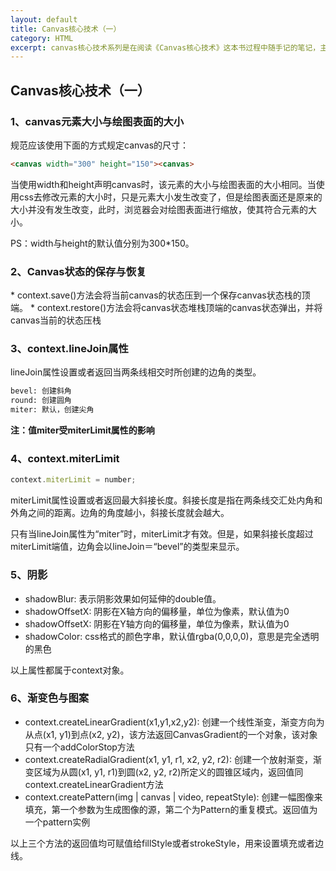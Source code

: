 ```yaml
---
layout: default
title: Canvas核心技术（一）
category: HTML
excerpt: canvas核心技术系列是在阅读《Canvas核心技术》这本书过程中随手记的笔记，主要记录自己以前不熟悉或者不了解的知识点。（如有侵权请联系博主，侵删）
---
```


<h2>Canvas核心技术（一）</h2>

<h3>1、canvas元素大小与绘图表面的大小</h3>

规范应该使用下面的方式规定canvas的尺寸：

```html
<canvas width="300" height="150"><canvas>
```

当使用width和height声明canvas时，该元素的大小与绘图表面的大小相同。当使用css去修改元素的大小时，只是元素大小发生改变了，但是绘图表面还是原来的大小并没有发生改变，此时，浏览器会对绘图表面进行缩放，使其符合元素的大小。

PS：width与height的默认值分别为300*150。

<h3>2、Canvas状态的保存与恢复</h3>
* context.save()方法会将当前canvas的状态压到一个保存canvas状态栈的顶端。
* context.restore()方法会将canvas状态堆栈顶端的canvas状态弹出，并将canvas当前的状态压栈

<h3>3、context.lineJoin属性</h3>

lineJoin属性设置或者返回当两条线相交时所创建的边角的类型。

```html
bevel: 创建斜角
round: 创建圆角
miter: 默认，创建尖角
```

**注：值miter受miterLimit属性的影响**

<h3>4、context.miterLimit</h3>

```javascript
context.miterLimit = number;
```

miterLimit属性设置或者返回最大斜接长度。斜接长度是指在两条线交汇处内角和外角之间的距离。边角的角度越小，斜接长度就会越大。

只有当lineJoin属性为“miter”时，miterLimit才有效。但是，如果斜接长度超过miterLimit端值，边角会以lineJoin＝“bevel”的类型来显示。

<h3>5、阴影</h3>

* shadowBlur: 表示阴影效果如何延伸的double值。
* shadowOffsetX: 阴影在X轴方向的偏移量，单位为像素，默认值为0
* shadowOffsetX: 阴影在Y轴方向的偏移量，单位为像素，默认值为0
* shadowColor: css格式的颜色字串，默认值rgba(0,0,0,0)，意思是完全透明的黑色

以上属性都属于context对象。

<h3>6、渐变色与图案</h3>

* context.createLinearGradient(x1,y1,x2,y2): 创建一个线性渐变，渐变方向为从点(x1, y1)到点(x2, y2)，该方法返回CanvasGradient的一个对象，该对象只有一个addColorStop方法
* context.createRadialGradient(x1, y1, r1, x2, y2, r2): 创建一个放射渐变，渐变区域为从圆(x1, y1, r1)到圆(x2, y2, r2)所定义的圆锥区域内，返回值同context.createLinearGradient方法
* context.createPattern(img \| canvas \| video, repeatStyle): 创建一幅图像来填充，第一个参数为生成图像的源，第二个为Pattern的重复模式。返回值为一个pattern实例

以上三个方法的返回值均可赋值给fillStyle或者strokeStyle，用来设置填充或者边线。